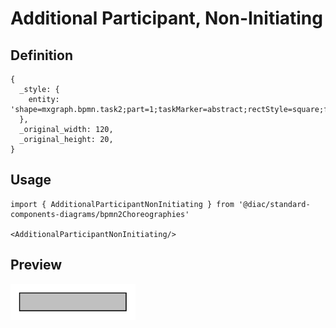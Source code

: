 # Additional Participant, Non-Initiating

## Definition

```
{
  _style: { 
    entity: 'shape=mxgraph.bpmn.task2;part=1;taskMarker=abstract;rectStyle=square;fillColor=#C0C0C0;whiteSpace=wrap;html=1;',
  },
  _original_width: 120,
  _original_height: 20,
}
```

## Usage

```
import { AdditionalParticipantNonInitiating } from '@diac/standard-components-diagrams/bpmn2Choreographies'

<AdditionalParticipantNonInitiating/>
```

## Preview

<img src="./additional-participant-non-initiating.png" width="200"/>
